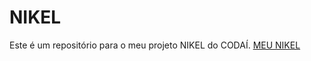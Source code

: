# NIKEL

Este é um repositório para o meu projeto NIKEL do CODAÍ.
[MEU NIKEL](file:///C:/Users/jp_mc/OneDrive/%C3%81rea%20de%20Trabalho/CURSO%20PROGRAMA%C3%87%C3%83O/GROWDEV/CODA%C3%8D/NIKEL/public/index.html)
